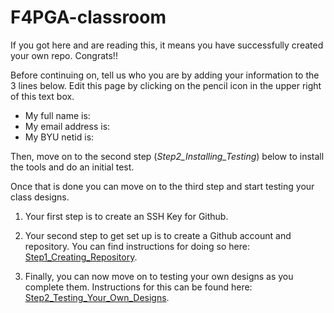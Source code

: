 # F4PGA-classroom

If you got here and are reading this, it means you have successfully created your own repo.  Congrats!!  

Before continuing on, tell us who you are by adding your information to the 3 lines below. Edit this page by clicking on the pencil icon in the upper right of this text box.

- My full name is: 
- My email address is: 
- My BYU netid is: 

Then, move on to the second step (*Step2_Installing_Testing*) below to install the tools and do an initial test.

Once that is done you can move on to the third step and start testing your class designs.

1. Your first step is to create an SSH Key for Github.

2. Your second step to get set up is to create a Github account and repository.  You can find instructions for doing so here: [Step1_Creating_Repository](Setup_And_Tutorials/Step1_Creating_Repository.md).

3. Finally, you can now move on to testing your own designs as you complete them.  Instructions for this can be found here: [Step2_Testing_Your_Own_Designs](Setup_And_Tutorials/Step2_0_Testing_Your_Own_Designs.md).
